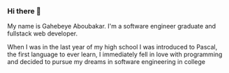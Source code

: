 ### Hi there 👋

My name is Gahebeye Aboubakar. I'm a software engineer graduate and fullstack web developer.

When I was in the last year of my high school I was introduced to Pascal, the first language to ever learn, I immediately fell in love with programming and decided to pursue my dreams in software engineering in college 
